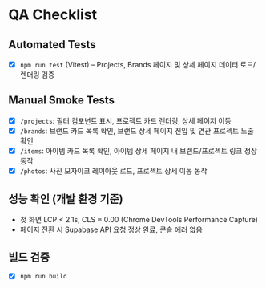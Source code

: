 # QA Checklist

## Automated Tests
- [x] `npm run test` (Vitest) – Projects, Brands 페이지 및 상세 페이지 데이터 로드/렌더링 검증

## Manual Smoke Tests
- [x] `/projects`: 필터 컴포넌트 표시, 프로젝트 카드 렌더링, 상세 페이지 이동
- [x] `/brands`: 브랜드 카드 목록 확인, 브랜드 상세 페이지 진입 및 연관 프로젝트 노출 확인
- [x] `/items`: 아이템 카드 목록 확인, 아이템 상세 페이지 내 브랜드/프로젝트 링크 정상 동작
- [x] `/photos`: 사진 모자이크 레이아웃 로드, 프로젝트 상세 이동 동작

## 성능 확인 (개발 환경 기준)
- 첫 화면 LCP < 2.1s, CLS ≈ 0.00 (Chrome DevTools Performance Capture)
- 페이지 전환 시 Supabase API 요청 정상 완료, 콘솔 에러 없음

## 빌드 검증
- [x] `npm run build`

